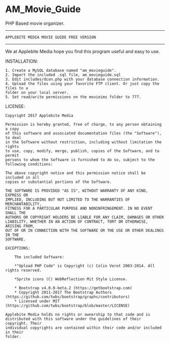 # AM_Movie_Guide
PHP Based movie organizer.

*******************************************************************************

    APPLEBITE MEDIA MOVIE GUIDE FREE VERSION

*******************************************************************************

We at Applebite Media hope you find this program useful and easy to use. 

INSTALLATION:

    1. Create a MySQL database named "am_movieguide".
    2. Import the included .sql file, am_movieguide.sql
    3. Edit includes/dcon.php with your database connection information.
    4. Upload the files using your favorite FTP client. Or just copy the files to a 
    folder on your local server.
    5. Set read/write permissions on the movieims folder to 777.

LICENSE:

    Copyright 2017 Applebite Media

    Permission is hereby granted, free of charge, to any person obtaining a copy
    of this software and associated documentation files (the "Software"), to deal
    in the Software without restriction, including without limitation the rights
    to use, copy, modify, merge, publish, copies of the Software, and to permit 
    persons to whom the Software is furnished to do so, subject to the 
    following conditions:

    The above copyright notice and this permission notice shall be included in all
    copies or substantial portions of the Software.

    THE SOFTWARE IS PROVIDED "AS IS", WITHOUT WARRANTY OF ANY KIND, EXPRESS OR
    IMPLIED, INCLUDING BUT NOT LIMITED TO THE WARRANTIES OF MERCHANTABILITY,
    FITNESS FOR A PARTICULAR PURPOSE AND NONINFRINGEMENT. IN NO EVENT SHALL THE
    AUTHORS OR COPYRIGHT HOLDERS BE LIABLE FOR ANY CLAIM, DAMAGES OR OTHER
    LIABILITY, WHETHER IN AN ACTION OF CONTRACT, TORT OR OTHERWISE, ARISING FROM,
    OUT OF OR IN CONNECTION WITH THE SOFTWARE OR THE USE OR OTHER DEALINGS IN THE
    SOFTWARE.

    EXCEPTIONS:

        The included Software: 

        *"Upload PHP Code" is Copyright (c) Colin Verot 2003-2014. All rights reserved.

        *Sprite icons (C) WebReflection Mit Style License.

        * Bootstrap v4.0.0-beta.2 (https://getbootstrap.com)
        * Copyright 2011-2017 The Bootstrap Authors (https://github.com/twbs/bootstrap/graphs/contributors)
        * Licensed under MIT (https://github.com/twbs/bootstrap/blob/master/LICENSE)

    Applebite Media holds no rights or ownership to that code and is 
    distributed with this software under the guidelines of their copyright. Their
    individual copyrights are contained within their code and/or included in their
    folder.




